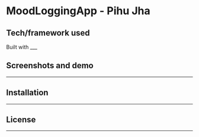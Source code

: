 # MoodLoggingApp - Pihu Jha

## Tech/framework used
Built with ___

## Screenshots and demo
---
## Installation
---
## License
---
